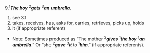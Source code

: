 9.<sup>1</sup>***The boy*** <sup>2</sup>***gets*** <sup>3</sup>***an umbrella***.
1. see 3.1
2. takes, receives, has, asks for, carries, retrieves, picks up, holds
3. it (if appropriate referent)
- Note: Sometimes produced as “The mother <sup>2</sup>***gives*** <sup>1</sup>***the boy*** <sup>1</sup>***an umbrella***.” Or “she <sup>2</sup>***gave*** <sup>3</sup>***it*** to <sup>1</sup>***him***.” (if appropriate referents). 
